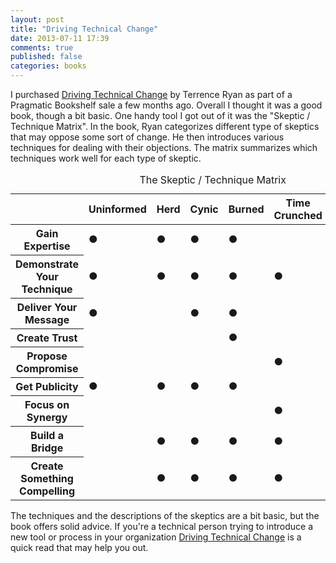 ```yaml
---
layout: post
title: "Driving Technical Change"
date: 2013-07-11 17:39
comments: true
published: false
categories: books
---
```

I purchased [Driving Technical Change](http://pragprog.com/book/trevan/driving-technical-change) by Terrence Ryan as part of a Pragmatic
Bookshelf sale a few months ago. Overall I thought it was a good book, though
a bit basic. One handy tool I got out of it was the "Skeptic / Technique Matrix".
In the book, Ryan categorizes different type of skeptics that may oppose some
sort of change. He then introduces various techniques for dealing with their
objections. The matrix summarizes which techniques work well for each type of
skeptic.
<table id="skeptic-technique">
    <caption>The Skeptic / Technique Matrix</caption>
    <thead>
        <tr>
            <th></th>
            <th>Uninformed</th>
            <th>Herd</th>
            <th>Cynic</th>
            <th>Burned</th>
            <th>Time Crunched</th>
            <th>Boss</th>
            <th>Irrational</th>
        </tr>
    </thead>
    <tbody>
        <tr>
            <th>Gain Expertise</th>
            <td class="odd">&#x25cf;</td>
            <td>&#x25cf;</td>
            <td class="odd">&#x25cf;</td>
            <td>&#x25cf;</td>
            <td class="odd">&nbsp;</td>
            <td>&nbsp;</td>
            <td class="odd">&nbsp;</td>
        </tr>
        <tr>
            <th>Demonstrate Your Technique</th>
            <td class="odd">&#x25cf;</td>
            <td>&#x25cf;</td>
            <td class="odd">&#x25cf;</td>
            <td>&#x25cf;</td>
            <td class="odd">&#x25cf;</td>
            <td>&#x25cf;</td>
            <td class="odd">&nbsp;</td>
        </tr>
        <tr>
            <th>Deliver Your Message</th>
            <td class="odd">&#x25cf;</td>
            <td>&nbsp;</td>
            <td class="odd">&#x25cf;</td>
            <td>&#x25cf;</td>
            <td class="odd">&nbsp;</td>
            <td>&#x25cf;</td>
            <td class="odd">&#x25cf;</td>
        </tr>
        <tr>
            <th>Create Trust</th>
            <td class="odd">&nbsp;</td>
            <td>&nbsp;</td>
            <td class="odd">&nbsp;</td>
            <td>&#x25cf;</td>
            <td class="odd">&nbsp;</td>
            <td>&nbsp;</td>
            <td class="odd">&#x25cf;</td>
        </tr>
        <tr>
            <th>Propose Compromise</th>
            <td class="odd">&nbsp;</td>
            <td>&nbsp;</td>
            <td class="odd">&nbsp;</td>
            <td>&nbsp;</td>
            <td class="odd">&#x25cf;</td>
            <td>&nbsp;</td>
            <td class="odd">&nbsp;</td>
        </tr>
        <tr>
            <th>Get Publicity</th>
            <td class="odd">&#x25cf;</td>
            <td>&#x25cf;</td>
            <td class="odd">&#x25cf;</td>
            <td>&#x25cf;</td>
            <td class="odd">&nbsp;</td>
            <td>&#x25cf;</td>
            <td class="odd">&nbsp;</td>
        </tr>
        <tr>
            <th>Focus on Synergy</th>
            <td class="odd">&nbsp;</td>
            <td>&nbsp;</td>
            <td class="odd">&nbsp;</td>
            <td>&nbsp;</td>
            <td class="odd">&#x25cf;</td>
            <td>&#x25cf;</td>
            <td class="odd">&nbsp;</td>
        </tr>
        <tr>
            <th>Build a Bridge</th>
            <td class="odd">&nbsp;</td>
            <td>&#x25cf;</td>
            <td class="odd">&#x25cf;</td>
            <td>&#x25cf;</td>
            <td class="odd">&#x25cf;</td>
            <td>&nbsp;</td>
            <td class="odd">&nbsp;</td>
        </tr>
        <tr>
            <th>Create Something Compelling</th>
            <td class="odd">&nbsp;</td>
            <td>&#x25cf;</td>
            <td class="odd">&#x25cf;</td>
            <td>&#x25cf;</td>
            <td class="odd">&#x25cf;</td>
            <td>&nbsp;</td>
            <td class="odd">&nbsp;</td>
        </tr>
    </tbody>
</table>

The techniques and the descriptions of the skeptics are a bit basic, but the
book offers solid advice. If you're a technical person trying to introduce a
new tool or process in your organization [Driving Technical Change](http://pragprog.com/book/trevan/driving-technical-change) is a quick read
that may help you out.
